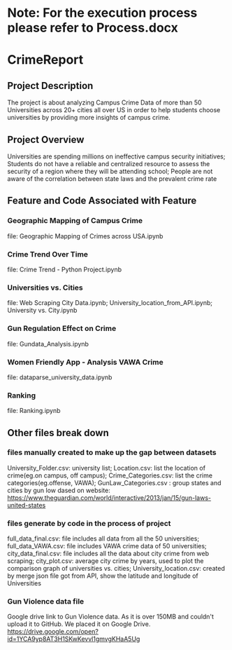 # Note: For the execution process please refer to Process.docx
# CrimeReport
## Project Description
The project is about analyzing Campus Crime Data of more than 50 Universities across 20+ cities all over US in order to help students choose universities by providing more insights of campus crime.
## Project Overview
Universities are spending millions on ineffective campus security initiatives;
Students do not have a reliable and centralized resource to assess the security of a region where they will be attending school;
People are not aware of the correlation between state laws and the prevalent crime rate
## Feature and Code Associated with Feature
### Geographic Mapping of Campus Crime
file:
Geographic Mapping of Crimes across USA.ipynb
### Crime Trend Over Time
file:
Crime Trend - Python Project.ipynb
### Universities vs. Cities
file:
Web Scraping City Data.ipynb;
University_location_from_API.ipynb;
University vs. City.ipynb
### Gun Regulation Effect on Crime
file:
Gundata_Analysis.ipynb
### Women Friendly App - Analysis VAWA Crime
file:
dataparse_university_data.ipynb
### Ranking
file:
Ranking.ipynb
## Other files break down
### files manually created to make up the gap between datasets
University_Folder.csv: university list;
Location.csv: list the location of crime(eg.on campus, off campus);
Crime_Categories.csv: list the crime categories(eg.offense, VAWA);
GunLaw_Categories.csv : group states and cities by gun low dased on website:
https://www.theguardian.com/world/interactive/2013/jan/15/gun-laws-united-states
### files generate by code in the process of project
full_data_final.csv: file includes all data from all the 50 universities;
full_data_VAWA.csv: file includes VAWA crime data of 50 universities;
city_data_final.csv: file includes all the data about city crime from web scraping;
city_plot.csv: average city crime by years, used to plot the comparison graph of universities vs. cities;
University_location.csv: created by merge json file got from API, show the latitude and longitude of Universities
### Gun Violence data file
Google drive link to Gun Violence data. As it is over 150MB and couldn't upload it to GitHub. We placed it on Google Drive.
https://drive.google.com/open?id=1YCA9yp8AT3H1SKwKevvl1gmvgKHaA5Ug
